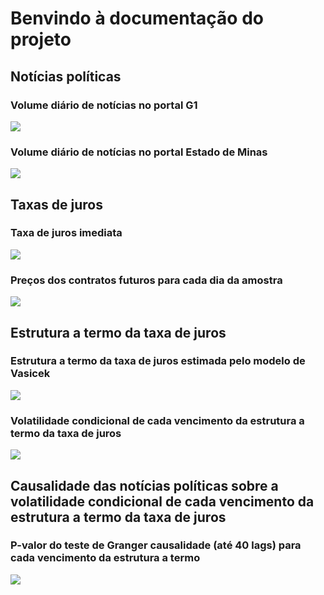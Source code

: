 # Benvindo à documentação do projeto

## Notícias políticas

### Volume diário de notícias no portal G1
![](../scripts/data_exploration/news_volume/g1.png)

### Volume diário de notícias no portal Estado de Minas
![](../scripts/data_exploration/news_volume/minas.png)

## Taxas de juros

### Taxa de juros imediata
![](../scripts/data_exploration/term_structure/spot_rate.png)

### Preços dos contratos futuros para cada dia da amostra
![](../scripts/data_exploration/term_structure/future.png)

## Estrutura a termo da taxa de juros

### Estrutura a termo da taxa de juros estimada pelo modelo de Vasicek
![](../scripts/term_structure_model/all_dates.png)

### Volatilidade condicional de cada vencimento da estrutura a termo da taxa de juros
![](../scripts/conditional_volatility/all_dates.png)

## Causalidade das notícias políticas sobre a volatilidade condicional de cada vencimento da estrutura a termo da taxa de juros

### P-valor do teste de Granger causalidade (até 40 lags) para cada vencimento da estrutura a termo
![](../scripts/causality/causality_levels.png)
